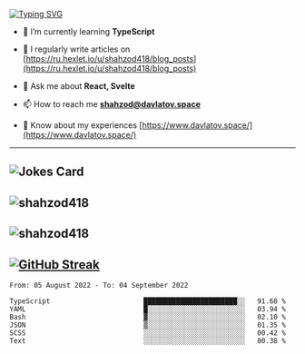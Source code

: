 [![Typing SVG](https://readme-typing-svg.herokuapp.com?font=Turret+Road&height=30&lines=HI!+I%60m+Frontend+Developer)](https://git.io/typing-svg)

- 🌱 I’m currently learning **TypeScript**

- 📝 I regularly write articles on [https://ru.hexlet.io/u/shahzod418/blog_posts](https://ru.hexlet.io/u/shahzod418/blog_posts)

- 💬 Ask me about **React, Svelte**

- 📫 How to reach me **shahzod@davlatov.space**

- 📄 Know about my experiences [https://www.davlatov.space/](https://www.davlatov.space/)

---
![Jokes Card](https://readme-jokes.vercel.app/api?theme=radical)
---
![shahzod418](https://github-readme-stats.vercel.app/api/top-langs?username=shahzod418&show_icons=true&theme=radical&locale=en&layout=compact)
---
![shahzod418](https://github-readme-stats.vercel.app/api?username=shahzod418&show_icons=true&theme=radical&locale=en&count_private=true)
---
[![GitHub Streak](http://github-readme-streak-stats.herokuapp.com?user=shahzod418&theme=radical&date_format=M%20j%5B%2C%20Y%5D)](https://git.io/streak-stats)
---
<!--START_SECTION:waka-->

```text
From: 05 August 2022 - To: 04 September 2022

TypeScript                       ███████████████████████░░   91.68 %
YAML                             █░░░░░░░░░░░░░░░░░░░░░░░░   03.94 %
Bash                             ▓░░░░░░░░░░░░░░░░░░░░░░░░   02.10 %
JSON                             ▒░░░░░░░░░░░░░░░░░░░░░░░░   01.35 %
SCSS                             ░░░░░░░░░░░░░░░░░░░░░░░░░   00.42 %
Text                             ░░░░░░░░░░░░░░░░░░░░░░░░░   00.38 %
```

<!--END_SECTION:waka-->
